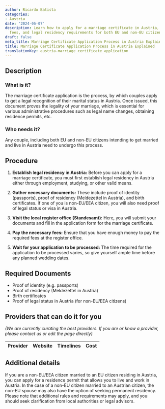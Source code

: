 ```yaml
---
author: Ricardo Batista
categories:
- Austria
date: '2024-06-07'
description: Learn how to apply for a marriage certificate in Austria, required documents,
  fees, and legal residency requirements for both EU and non-EU citizens.
draft: false
meta_title: Marriage Certificate Application Process in Austria Explained
title: Marriage Certificate Application Process in Austria Explained
translationKey: austria-marriage_certificate_application
---
```


## Description
### What is it?

The marriage certificate application is the process, by which couples apply to get a legal recognition of their marital status in Austria. Once issued, this document proves the legality of your marriage, which is essential for various administrative procedures such as legal name changes, obtaining residence permits, etc.

### Who needs it?

Any couple, including both EU and non-EU citizens intending to get married and live in Austria need to undergo this process.

## Procedure

1. **Establish legal residency in Austria:** Before you can apply for a marriage certificate, you must first establish legal residency in Austria either through employment, studying, or other valid means.

2. **Gather necessary documents:** These include proof of identity (passports), proof of residency (Meldezettel in Austria), and birth certificates. If one of you is non-EU/EEA citizen, you will also need proof of legal status or visa in Austria.

3. **Visit the local register office (Standesamt):** Here, you will submit your documents and fill in the application form for the marriage certificate.

4. **Pay the necessary fees:** Ensure that you have enough money to pay the required fees at the register office.

5. **Wait for your application to be processed:** The time required for the application to be processed varies, so give yourself ample time before any planned wedding dates.

## Required Documents

- Proof of identity (e.g. passports)
- Proof of residency (Meldezettel in Austria)
- Birth certificates
- Proof of legal status in Austria (for non-EU/EEA citizens)

## Providers that can do it for you

_(We are currently curating the best providers. If you are or know a provider, please contact us or edit the page directly)_

| Provider        |     Website     |     Timelines    |       Cost      |
| --------------- | --------------- |  :-------------: | :-------------: |

## Additional details

If you are a non-EU/EEA citizen married to an EU citizen residing in Austria, you can apply for a residence permit that allows you to live and work in Austria. In the case of a non-EU citizen married to an Austrian citizen, the non-EU spouse may also have the option of seeking permanent residency. Please note that additional rules and requirements may apply, and you should seek clarification from local authorities or legal advisors.